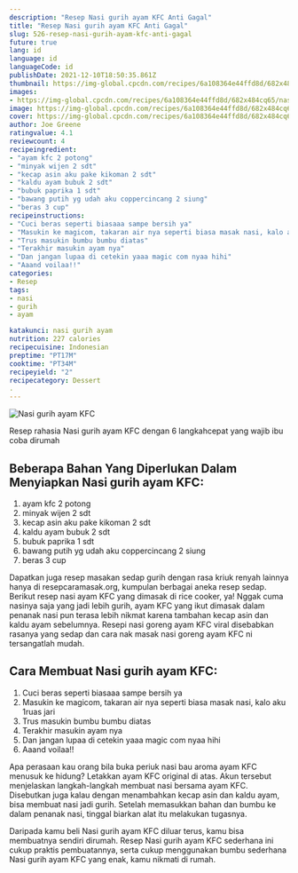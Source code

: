 ```yaml
---
description: "Resep Nasi gurih ayam KFC Anti Gagal"
title: "Resep Nasi gurih ayam KFC Anti Gagal"
slug: 526-resep-nasi-gurih-ayam-kfc-anti-gagal
future: true
lang: id
language: id
languageCode: id
publishDate: 2021-12-10T18:50:35.861Z 
thumbnail: https://img-global.cpcdn.com/recipes/6a108364e44ffd8d/682x484cq65/nasi-gurih-ayam-kfc-foto-resep-utama.png
images:
- https://img-global.cpcdn.com/recipes/6a108364e44ffd8d/682x484cq65/nasi-gurih-ayam-kfc-foto-resep-utama.png
image: https://img-global.cpcdn.com/recipes/6a108364e44ffd8d/682x484cq65/nasi-gurih-ayam-kfc-foto-resep-utama.png
cover: https://img-global.cpcdn.com/recipes/6a108364e44ffd8d/682x484cq65/nasi-gurih-ayam-kfc-foto-resep-utama.png
author: Joe Greene
ratingvalue: 4.1
reviewcount: 4
recipeingredient:
- "ayam kfc 2 potong"
- "minyak wijen 2 sdt"
- "kecap asin aku pake kikoman 2 sdt"
- "kaldu ayam bubuk 2 sdt"
- "bubuk paprika 1 sdt"
- "bawang putih yg udah aku coppercincang 2 siung"
- "beras 3 cup"
recipeinstructions:
- "Cuci beras seperti biasaaa sampe bersih ya"
- "Masukin ke magicom, takaran air nya seperti biasa masak nasi, kalo aku 1ruas jari"
- "Trus masukin bumbu bumbu diatas"
- "Terakhir masukin ayam nya"
- "Dan jangan lupaa di cetekin yaaa magic com nyaa hihi"
- "Aaand voilaa!!"
categories:
- Resep
tags:
- nasi
- gurih
- ayam

katakunci: nasi gurih ayam 
nutrition: 227 calories
recipecuisine: Indonesian
preptime: "PT17M"
cooktime: "PT34M"
recipeyield: "2"
recipecategory: Dessert
. 
---
```



![Nasi gurih ayam KFC](https://img-global.cpcdn.com/recipes/6a108364e44ffd8d/682x484cq65/nasi-gurih-ayam-kfc-foto-resep-utama.png)

Resep rahasia Nasi gurih ayam KFC    dengan 6 langkahcepat yang wajib ibu coba dirumah

<!--inarticleads1-->

## Beberapa Bahan Yang Diperlukan Dalam Menyiapkan Nasi gurih ayam KFC:

1. ayam kfc 2 potong
1. minyak wijen 2 sdt
1. kecap asin aku pake kikoman 2 sdt
1. kaldu ayam bubuk 2 sdt
1. bubuk paprika 1 sdt
1. bawang putih yg udah aku coppercincang 2 siung
1. beras 3 cup

Dapatkan juga resep masakan sedap gurih dengan rasa kriuk renyah lainnya hanya di resepcaramasak.org, kumpulan berbagai aneka resep sedap. Berikut resep nasi ayam KFC yang dimasak di rice cooker, ya! Nggak cuma nasinya saja yang jadi lebih gurih, ayam KFC yang ikut dimasak dalam penanak nasi pun terasa lebih nikmat karena tambahan kecap asin dan kaldu ayam sebelumnya. Resepi nasi goreng ayam KFC viral disebabkan rasanya yang sedap dan cara nak masak nasi goreng ayam KFC ni tersangatlah mudah. 

<!--inarticleads2-->

## Cara Membuat Nasi gurih ayam KFC:

1. Cuci beras seperti biasaaa sampe bersih ya
1. Masukin ke magicom, takaran air nya seperti biasa masak nasi, kalo aku 1ruas jari
1. Trus masukin bumbu bumbu diatas
1. Terakhir masukin ayam nya
1. Dan jangan lupaa di cetekin yaaa magic com nyaa hihi
1. Aaand voilaa!!


Apa perasaan kau orang bila buka periuk nasi bau aroma ayam KFC menusuk ke hidung? Letakkan ayam KFC original di atas. Akun tersebut menjelaskan langkah-langkah membuat nasi bersama ayam KFC. Disebutkan juga kalau dengan menambahkan kecap asin dan kaldu ayam, bisa membuat nasi jadi gurih. Setelah memasukkan bahan dan bumbu ke dalam penanak nasi, tinggal biarkan alat itu melakukan tugasnya. 

Daripada kamu beli  Nasi gurih ayam KFC  diluar terus, kamu  bisa membuatnya sendiri dirumah. Resep  Nasi gurih ayam KFC  sederhana ini cukup praktis pembuatannya, serta cukup menggunakan bumbu sederhana  Nasi gurih ayam KFC  yang enak, kamu nikmati di rumah.
